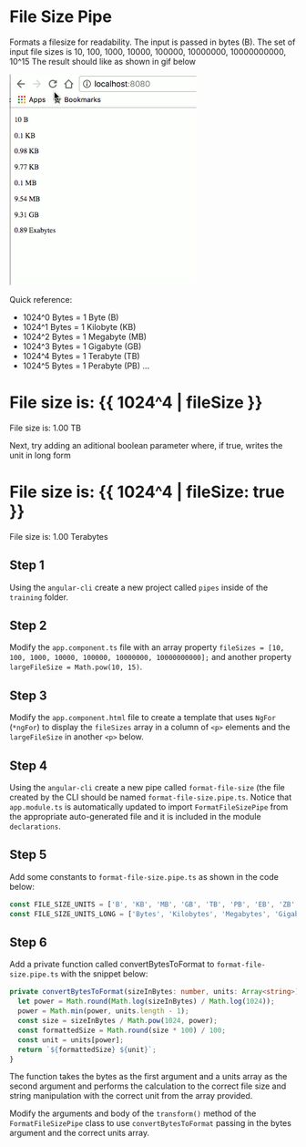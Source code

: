 # File Size Pipe

Formats a filesize for readability. The input is passed in bytes (B).
The set of input file sizes is 10, 100, 1000, 10000, 100000, 10000000, 10000000000, 10^15
The result should like as shown in gif below

![](./pipe-exercise.gif)

Quick reference:

- 1024^0 Bytes = 1 Byte (B)
- 1024^1 Bytes = 1 Kilobyte (KB)
- 1024^2 Bytes = 1 Megabyte (MB)
- 1024^3 Bytes = 1 Gigabyte (GB)
- 1024^4 Bytes = 1 Terabyte (TB)
- 1024^5 Bytes = 1 Perabyte (PB)
...

File size is: {{ 1024^4 | fileSize }}
=
File size is: 1.00 TB

Next, try adding an aditional boolean parameter where, if true, writes the unit in long form

File size is: {{ 1024^4 | fileSize: true }}
=
File size is: 1.00 Terabytes

## Step 1

Using the `angular-cli` create a new project called `pipes` inside of the `training` folder.

## Step 2

Modify the `app.component.ts` file with an array property `fileSizes = [10, 100, 1000, 10000, 100000, 10000000, 10000000000];` and another property `largeFileSize = Math.pow(10, 15)`.

## Step 3

Modify the `app.component.html` file to create a template that uses `NgFor` (`*ngFor`) to display the `fileSizes` array in a column of `<p>` elements and the `largeFileSize` in another `<p>` below.

## Step 4

Using the `angular-cli` create a new pipe called `format-file-size` (the file created by the CLI should be named `format-file-size.pipe.ts`.  Notice that `app.module.ts` is automatically updated to import `FormatFileSizePipe` from the appropriate auto-generated file and it is included in the module `declarations`.

## Step 5

Add some constants to `format-file-size.pipe.ts` as shown in the code below:

```js
const FILE_SIZE_UNITS = ['B', 'KB', 'MB', 'GB', 'TB', 'PB', 'EB', 'ZB', 'YB'];
const FILE_SIZE_UNITS_LONG = ['Bytes', 'Kilobytes', 'Megabytes', 'Gigabytes', 'Pettabytes', 'Exabytes', 'Zettabytes', 'Yottabytes'];
```

## Step 6

Add a private function called convertBytesToFormat to `format-file-size.pipe.ts` with the snippet below:

```ts
private convertBytesToFormat(sizeInBytes: number, units: Array<string>){
  let power = Math.round(Math.log(sizeInBytes) / Math.log(1024));
  power = Math.min(power, units.length - 1);
  const size = sizeInBytes / Math.pow(1024, power);
  const formattedSize = Math.round(size * 100) / 100;
  const unit = units[power];
  return `${formattedSize} ${unit}`;
}
```

The function takes the bytes as the first argument and a units array as the second argument and performs the calculation to the correct file size and string manipulation with the correct unit from the array provided.

Modify the arguments and body of the `transform()` method of the `FormatFileSizePipe` class to use `convertBytesToFormat` passing in the bytes argument and the correct units array.
